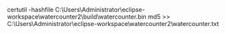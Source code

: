 certutil -hashfile C:\Users\Administrator\eclipse-workspace\watercounter2\build\watercounter.bin md5 >> C:\Users\Administrator\eclipse-workspace\watercounter2\watercounter.txt
